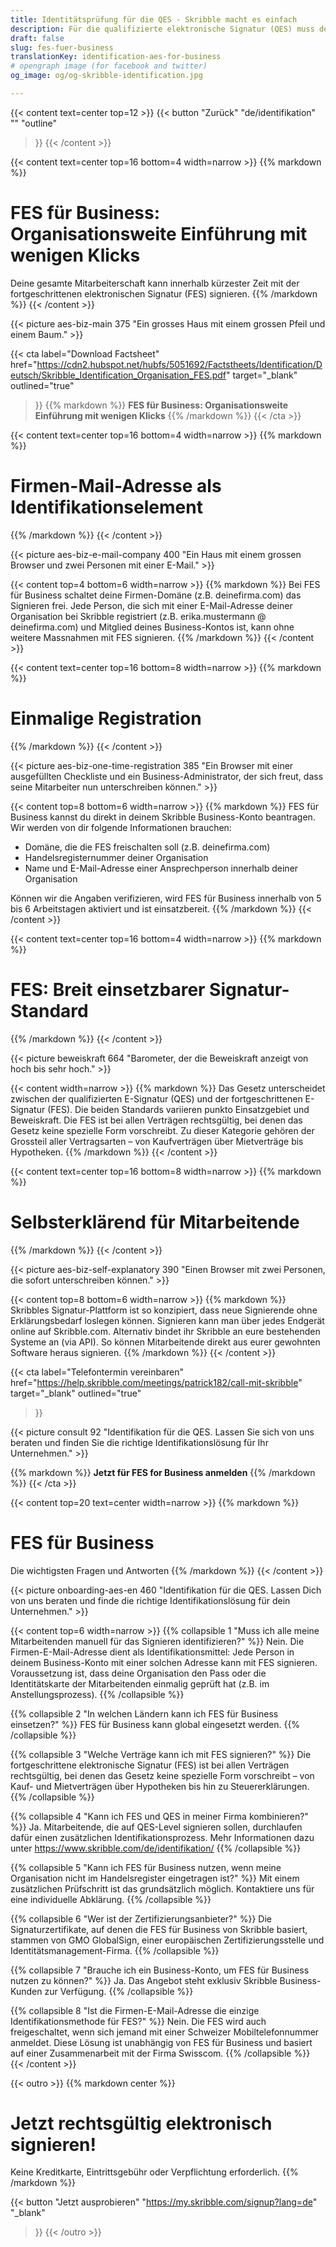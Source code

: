 ```yaml
---
title: Identitätsprüfung für die QES - Skribble macht es einfach
description: Für die qualifizierte elektronische Signatur (QES) muss der Unterzeichnende seine Identität beweisen. Skribble bietet für jeden Geschäftskontext eine passende Identifikationsmöglichkeit an.
draft: false
slug: fes-fuer-business
translationKey: identification-aes-for-business
# opengraph image (for facebook and twitter)
og_image: og/og-skribble-identification.jpg

---
```


{{< content text=center top=12 >}}
{{< button
  "Zurück"
  "de/identifikation"
  ""
  "outline"
>}}
{{< /content >}}

{{< content text=center top=16 bottom=4 width=narrow >}}
{{% markdown %}}
# FES für Business: Organisationsweite Einführung mit wenigen Klicks
Deine gesamte Mitarbeiterschaft kann innerhalb kürzester Zeit mit der fortgeschrittenen elektronischen Signatur (FES) signieren.
{{% /markdown %}}
{{< /content >}}

{{< picture aes-biz-main 375 "Ein grosses Haus mit einem grossen Pfeil und einem Baum." >}}

{{< cta
  label="Download Factsheet"
  href="https://cdn2.hubspot.net/hubfs/5051692/Factstheets/Identification/Deutsch/Skribble_Identification_Organisation_FES.pdf"
  target="_blank"
  outlined="true"
>}}
{{% markdown %}}
**FES für Business: Organisationsweite
Einführung mit wenigen Klicks**
{{% /markdown %}}
{{< /cta >}}

[//]: # (--------------------------------------------------------------------------------------------------------------)

{{< content text=center top=16 bottom=4 width=narrow >}}
{{% markdown %}}
# Firmen-Mail-Adresse als Identifikationselement
{{% /markdown %}}
{{< /content >}}

{{< picture aes-biz-e-mail-company 400 "Ein Haus mit einem grossen Browser und zwei Personen mit einer E-Mail." >}}

{{< content top=4 bottom=6 width=narrow >}}
{{% markdown %}}
Bei FES für Business schaltet deine Firmen-Domäne (z.B. deinefirma.com) das Signieren frei. Jede Person, die sich mit einer E-Mail-Adresse deiner Organisation bei Skribble registriert (z.B. erika.mustermann @ deinefirma.com) und Mitglied deines Business-Kontos ist, kann ohne weitere Massnahmen mit FES signieren.
{{% /markdown %}}
{{< /content >}}

[//]: # (--------------------------------------------------------------------------------------------------------------)

{{< content text=center top=16 bottom=8 width=narrow >}}
{{% markdown %}}
# Einmalige Registration
{{% /markdown %}}
{{< /content >}}

{{< picture aes-biz-one-time-registration 385 "Ein Browser mit einer ausgefüllten Checkliste und ein Business-Administrator, der sich freut, dass seine Mitarbeiter nun unterschreiben können." >}}

{{< content top=8 bottom=6 width=narrow >}}
{{% markdown %}}
FES für Business kannst du direkt in deinem Skribble Business-Konto beantragen. Wir werden von dir folgende Informationen brauchen:

- Domäne, die die FES freischalten soll (z.B. deinefirma.com)
- Handelsregisternummer deiner Organisation
- Name und E-Mail-Adresse einer Ansprechperson innerhalb deiner Organisation

Können wir die Angaben verifizieren, wird FES für Business innerhalb von 5 bis 6 Arbeitstagen aktiviert und ist einsatzbereit.
{{% /markdown %}}
{{< /content >}}

[//]: # (--------------------------------------------------------------------------------------------------------------)

{{< content text=center top=16 bottom=4 width=narrow >}}
{{% markdown %}}
# FES: Breit einsetzbarer Signatur-Standard
{{% /markdown %}}
{{< /content >}}

{{< picture beweiskraft 664 "Barometer, der die Beweiskraft anzeigt von hoch bis sehr hoch." >}}

{{< content width=narrow >}}
{{% markdown %}}
Das Gesetz unterscheidet zwischen der qualifizierten E-Signatur (QES) und der fortgeschrittenen E-Signatur (FES). Die beiden Standards variieren punkto Einsatzgebiet und Beweiskraft. Die FES ist bei allen Verträgen rechtsgültig, bei denen das Gesetz keine spezielle Form vorschreibt. Zu dieser Kategorie gehören der Grossteil aller Vertragsarten – von Kaufverträgen über Mietverträge bis Hypotheken.
{{% /markdown %}}
{{< /content >}}

[//]: # (--------------------------------------------------------------------------------------------------------------)

{{< content text=center top=16 bottom=8 width=narrow >}}
{{% markdown %}}
# Selbsterklärend für Mitarbeitende
{{% /markdown %}}
{{< /content >}}

{{< picture aes-biz-self-explanatory 390 "Einen Browser mit zwei Personen, die sofort unterschreiben können." >}}

{{< content top=8 bottom=6 width=narrow >}}
{{% markdown %}}
Skribbles Signatur-Plattform ist so konzipiert, dass neue Signierende ohne Erklärungsbedarf loslegen können. Signieren kann man über jedes Endgerät online auf Skribble.com. Alternativ bindet ihr Skribble an eure bestehenden Systeme an (via API). So können Mitarbeitende direkt aus eurer gewohnten Software heraus signieren.
{{% /markdown %}}
{{< /content >}}

[//]: # (--------------------------------------------------------------------------------------------------------------)

{{< cta
  label="Telefontermin vereinbaren"
  href="https://help.skribble.com/meetings/patrick182/call-mit-skribble"
  target="_blank"
  outlined="true"
>}}

{{< picture consult 92 "Identifikation für die QES. Lassen Sie sich von uns beraten und finden Sie die richtige Identifikationslösung für Ihr Unternehmen." >}}

{{% markdown %}}
**Jetzt für FES for Business anmelden**
{{% /markdown %}}
{{< /cta >}}


[//]: # (--------------------------------------------------------------------------------------------------------------)

{{< content top=20 text=center width=narrow >}}
{{% markdown %}}
# FES für Business
Die wichtigsten Fragen und Antworten
{{% /markdown %}}
{{< /content >}}

{{< picture onboarding-aes-en 460 "Identifikation für die QES. Lassen Dich von uns beraten und finde die richtige Identifikationslösung für dein Unternehmen." >}}

{{< content top=6 width=narrow >}}
{{% collapsible 1 "Muss ich alle meine Mitarbeitenden manuell für das Signieren identifizieren?" %}}
Nein. Die Firmen-E-Mail-Adresse dient als Identifikationsmittel: Jede Person in deinem Business-Konto mit einer solchen Adresse kann mit FES signieren. Voraussetzung ist, dass deine Organisation den Pass oder die Identitätskarte der Mitarbeitenden einmalig geprüft hat (z.B. im Anstellungsprozess).
{{% /collapsible %}}

{{% collapsible 2 "In welchen Ländern kann ich FES für Business einsetzen?" %}}
FES für Business kann global eingesetzt werden.
{{% /collapsible %}}

{{% collapsible 3 "Welche Verträge kann ich mit FES signieren?" %}}
Die fortgeschrittene elektronische Signatur (FES) ist bei allen Verträgen rechtsgültig, bei denen das Gesetz keine spezielle Form vorschreibt – von Kauf- und Mietverträgen über Hypotheken bis hin zu Steuererklärungen.
{{% /collapsible %}}

{{% collapsible 4 "Kann ich FES und QES in meiner Firma kombinieren?" %}}
Ja. Mitarbeitende, die auf QES-Level signieren sollen, durchlaufen dafür einen zusätzlichen Identifikationsprozess. Mehr Informationen dazu unter https://www.skribble.com/de/identifikation/
{{% /collapsible %}}

{{% collapsible 5 "Kann ich FES für Business nutzen, wenn meine Organisation nicht im Handelsregister eingetragen ist?" %}}
Mit einem zusätzlichen Prüfschritt ist das grundsätzlich möglich. Kontaktiere uns für eine individuelle Abklärung.
{{% /collapsible %}}

{{% collapsible 6 "Wer ist der Zertifizierungsanbieter?" %}}
Die Signaturzertifikate, auf denen die FES für Business von Skribble  basiert, stammen von GMO GlobalSign, einer europäischen Zertifizierungsstelle und Identitätsmanagement-Firma.
{{% /collapsible %}}

{{% collapsible 7 "Brauche ich ein Business-Konto, um FES für Business nutzen zu können?" %}}
Ja. Das Angebot steht exklusiv Skribble Business-Kunden zur Verfügung.
{{% /collapsible %}}

{{% collapsible 8 "Ist die Firmen-E-Mail-Adresse die einzige Identifikationsmethode für FES?" %}}
Nein. Die FES wird auch freigeschaltet, wenn sich jemand mit einer Schweizer Mobiltelefonnummer anmeldet. Diese Lösung ist unabhängig von FES für Business und basiert auf einer Zusammenarbeit mit der Firma Swisscom.
{{% /collapsible %}}
{{< /content >}}


{{< outro >}}
{{% markdown center %}}
# Jetzt rechtsgültig elektronisch signieren!
Keine Kreditkarte, Eintrittsgebühr oder
Verpflichtung erforderlich.
{{% /markdown %}}

{{< button
  "Jetzt ausprobieren"
  "https://my.skribble.com/signup?lang=de"
  "_blank"
>}}
{{< /outro >}}